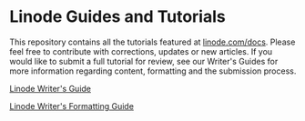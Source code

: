 Linode Guides and Tutorials
====================

This repository contains all the tutorials featured at [linode.com/docs](https://linode.com/docs). Please feel free to contribute with corrections, updates or new articles. If you would like to submit a full tutorial for review, see our Writer's Guides for more information regarding content, formatting and the submission process.
 
[Linode Writer's Guide](https://linode.com/docs/linode-writers-guide)

[Linode Writer's Formatting Guide](https://linode.com/docs/linode-writers-formatting-guide)
